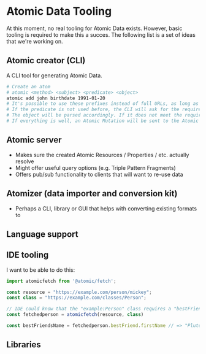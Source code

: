 # Atomic Data Tooling

At this moment, no real tooling for Atomic Data exists.
However, basic tooling is required to make this a succes.
The following list is a set of ideas that we're working on.

## Atomic creator (CLI)

A CLI tool for generating Atomic Data.

```sh
# Create an atom
# atomic <method> <subject> <predicate> <object>
atomic add john birthdate 1991-01-20
# It's possible to use these prefixes instead of full URLs, as long as they are defined in a local file (e.g. ~/.ldget/prefixes)
# If the predicate is not used before, the CLI will ask for the required attributes (datatype, description) and create the Property
# The object will be parsed accordingly. If it does not meet the requirements, it wll not create the Atom.
# If everything is well, an Atomic Mutation will be sent to the Atomic Server
```

## Atomic server

- Makes sure the created Atomic Resources / Properties / etc. actually resolve
- Might offer useful query options (e.g. Triple Pattern Fragments)
- Offers pub/sub functionality to clients that will want to re-use data

## Atomizer (data importer and conversion kit)

- Perhaps a CLI, library or GUI that helps with converting existing formats to

## Language support

## IDE tooling

I want to be able to do this:

```js
import atomicfetch from '@atomic/fetch';

const resource = "https://example.com/person/mickey";
const class = "https://example.com/classes/Person";

// IDE could know that the "example:Person" class requires a "bestFriend" property.
const fetchedperson = atomicfetch(resource, class)

const bestFriendsName = fetchedperson.bestFriend.firstName // => "Pluto"

```

## Libraries

